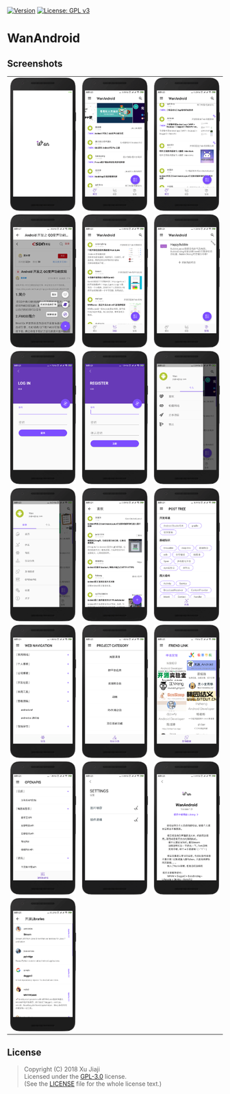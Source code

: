 [![Version](https://img.shields.io/badge/version-1.0-green.svg)]() [![License: GPL v3](https://img.shields.io/badge/License-GPL%20v3-blue.svg)](https://www.gnu.org/licenses/gpl-3.0)

# WanAndroid

## Screenshots
||||
|-|-|-|
|![](https://raw.githubusercontent.com/xujiaji/xujiaji.github.io/pictures/wanandroid/screen/a.png)|![](https://raw.githubusercontent.com/xujiaji/xujiaji.github.io/pictures/wanandroid/screen/b.png)|![](https://raw.githubusercontent.com/xujiaji/xujiaji.github.io/pictures/wanandroid/screen/c.png)|
|![](https://raw.githubusercontent.com/xujiaji/xujiaji.github.io/pictures/wanandroid/screen/d.png)|![](https://raw.githubusercontent.com/xujiaji/xujiaji.github.io/pictures/wanandroid/screen/e.png)|![](https://raw.githubusercontent.com/xujiaji/xujiaji.github.io/pictures/wanandroid/screen/f.png)|
|![](https://raw.githubusercontent.com/xujiaji/xujiaji.github.io/pictures/wanandroid/screen/g.png)|![](https://raw.githubusercontent.com/xujiaji/xujiaji.github.io/pictures/wanandroid/screen/h.png)|![](https://raw.githubusercontent.com/xujiaji/xujiaji.github.io/pictures/wanandroid/screen/i.png)|
|![](https://raw.githubusercontent.com/xujiaji/xujiaji.github.io/pictures/wanandroid/screen/j.png)|![](https://raw.githubusercontent.com/xujiaji/xujiaji.github.io/pictures/wanandroid/screen/k.png)|![](https://raw.githubusercontent.com/xujiaji/xujiaji.github.io/pictures/wanandroid/screen/l.png)|
|![](https://raw.githubusercontent.com/xujiaji/xujiaji.github.io/pictures/wanandroid/screen/m.png)|![](https://raw.githubusercontent.com/xujiaji/xujiaji.github.io/pictures/wanandroid/screen/n.png)|![](https://raw.githubusercontent.com/xujiaji/xujiaji.github.io/pictures/wanandroid/screen/o.png)|
|![](https://raw.githubusercontent.com/xujiaji/xujiaji.github.io/pictures/wanandroid/screen/p.png)|![](https://raw.githubusercontent.com/xujiaji/xujiaji.github.io/pictures/wanandroid/screen/q.png)|![](https://raw.githubusercontent.com/xujiaji/xujiaji.github.io/pictures/wanandroid/screen/r.png)|
|![](https://raw.githubusercontent.com/xujiaji/xujiaji.github.io/pictures/wanandroid/screen/s.png)|||


## License
> Copyright (C) 2018 Xu Jiaji  
> Licensed under the [GPL-3.0](https://www.gnu.org/licenses/gpl.html) license.  
> (See the [LICENSE](https://github.com/xujiaji/WanAndroid/blob/master/LICENSE) file for the whole license text.)
